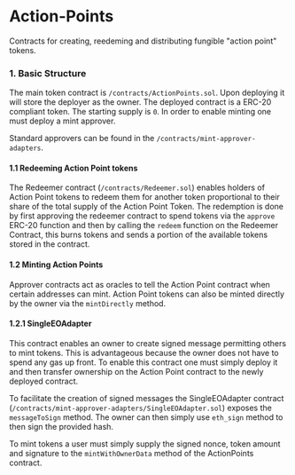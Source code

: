 # Action-Points
Contracts for creating, reedeming and distributing fungible "action point" tokens.

### 1. Basic Structure
The main token contract is `/contracts/ActionPoints.sol`. Upon deploying it will
store the deployer as the owner. The deployed contract is a ERC-20
compliant token. The starting supply is `0`. In order to enable minting one must
deploy a mint approver.

Standard approvers can be found in the `/contracts/mint-approver-adapters`.

#### 1.1 Redeeming Action Point tokens
The Redeemer contract (`/contracts/Redeemer.sol`) enables holders of Action Point
tokens to redeem them for another token proportional to their share of the total
supply of the Action Point Token. The redemption is done by first approving the
redeemer contract to spend tokens via the `approve` ERC-20 function and then by
calling the `redeem` function on the Redeemer Contract, this burns tokens and
sends a portion of the available tokens stored in the contract.

#### 1.2 Minting Action Points
Approver contracts act as oracles to tell the Action Point contract when certain
addresses can mint. Action Point tokens can also be minted directly by the owner
via the `mintDirectly` method.

#### 1.2.1 SingleEOAdapter
This contract enables an owner to create signed message permitting others to
mint tokens. This is advantageous because the owner does not have to spend any gas
up front. To enable this contract one must simply deploy it and then transfer
ownership on the Action Point contract to the newly deployed contract.

To facilitate the creation of signed messages the SingleEOAdapter contract
(`/contracts/mint-approver-adapters/SingleEOAdapter.sol`) exposes the
`messageToSign` method. The owner can then simply use `eth_sign` method to then
sign the provided hash.

To mint tokens a user must simply supply the signed nonce, token amount and
signature to the `mintWithOwnerData` method of the ActionPoints contract.
